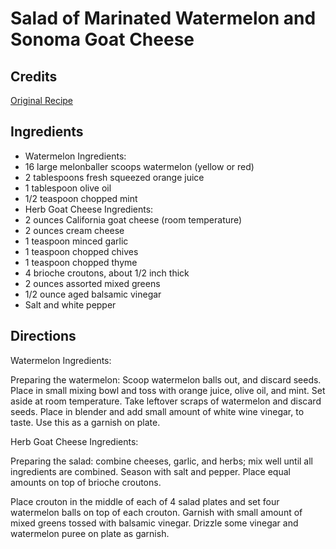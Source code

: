 # Salad of Marinated Watermelon and Sonoma Goat Cheese 

## Credits

[Original Recipe](http://www.foodnetwork.com/food/recipes/recipe/0,,FOOD_9936_17365,00.html "http://www.foodnetwork.com/food/recipes/recipe/0,,FOOD 9936 17365,00.html")

## Ingredients

- Watermelon Ingredients: 
- 16 large melonballer scoops watermelon (yellow or red) 
- 2 tablespoons fresh squeezed orange juice 
- 1 tablespoon olive oil 
- 1/2 teaspoon chopped mint
- Herb Goat Cheese Ingredients: 
- 2 ounces California goat cheese (room temperature) 
- 2 ounces cream cheese 
- 1 teaspoon minced garlic 
- 1 teaspoon chopped chives 
- 1 teaspoon chopped thyme 
- 4 brioche croutons, about 1/2 inch thick 
- 2 ounces assorted mixed greens 
- 1/2 ounce aged balsamic vinegar 
- Salt and white pepper

## Directions

Watermelon Ingredients:   
  
 Preparing the watermelon: Scoop watermelon balls out, and discard seeds. Place in small mixing bowl and toss with orange juice, olive oil, and mint. Set aside at room temperature. Take leftover scraps of watermelon and discard seeds. Place in blender and add small amount of white wine vinegar, to taste. Use this as a garnish on plate.  
  
 Herb Goat Cheese Ingredients:   
  
 Preparing the salad: combine cheeses, garlic, and herbs; mix well until all ingredients are combined. Season with salt and pepper. Place equal amounts on top of brioche croutons.   
  
 Place crouton in the middle of each of 4 salad plates and set four watermelon balls on top of each crouton. Garnish with small amount of mixed greens tossed with balsamic vinegar. Drizzle some vinegar and watermelon puree on plate as garnish.

